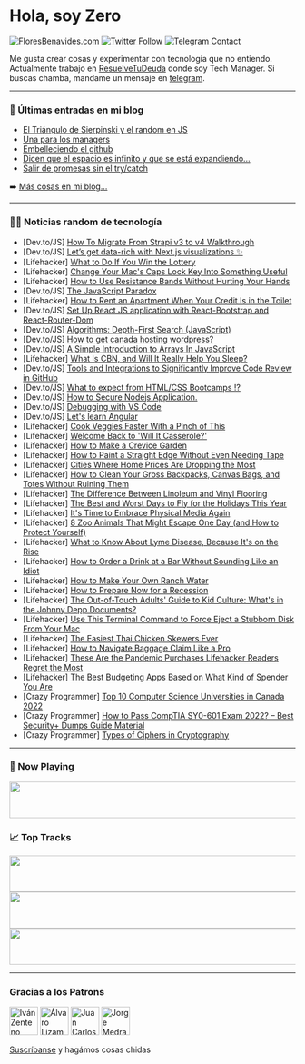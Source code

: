 # Hola, soy Zero

[![FloresBenavides.com](https://img.shields.io/website?down_message=oops&label=MiBlog&style=for-the-badge&up_message=online&url=https%3A%2F%2Ffloresbenavides.com)](https://floresbenavides.com) [![Twitter Follow](https://img.shields.io/twitter/follow/ZeroDragon?color=%231DA1F2&label=Follow&logo=twitter&logoColor=ffffff&style=for-the-badge)](https://twitter.com/zerodragon) [![Telegram Contact](https://img.shields.io/badge/escr%C3%ADbeme-ZeroDragon-%2326A5E4?style=for-the-badge&logo=telegram)](https://t.me/zerodragon)

Me gusta crear cosas y experimentar con tecnología que no entiendo.
Actualmente trabajo en [ResuelveTuDeuda](http://github.com/resuelve) donde soy Tech Manager.
Si buscas chamba, mandame un mensaje en [telegram](https://t.me/zerodragon).

---

### 📕 Últimas entradas en mi blog
<!-- BLOG-POST-LIST:START -->
- [El Triángulo de Sierpinski y el random en JS](https://floresbenavides.com/el-triangulo-de-sierpinski-y-el-random-en-js/)
- [Una para los managers](https://floresbenavides.com/una-para-los-managers/)
- [Embelleciendo el github](https://floresbenavides.com/embelleciendo-el-github/)
- [Dicen que el espacio es infinito y que se está expandiendo…](https://floresbenavides.com/dicen-que-el-espacio-es-infinito-y-que-se-esta-expandiendo/)
- [Salir de promesas sin el try/catch](https://floresbenavides.com/salir-de-promesas-sin-el-try-catch/)
<!-- BLOG-POST-LIST:END -->

➡️ [Más cosas en mi blog...](https://floresbenavides.com)

---

### 👨‍💻 Noticias random de tecnología
<!-- TECH-POSTS:START -->
- [Dev.to/JS] [How To Migrate From Strapi v3 to v4 Walkthrough](https://dev.to/strapi/how-to-migrate-from-strapi-v3-to-v4-walkthrough-959)
- [Dev.to/JS] [Let’s get data-rich with Next.js visualizations ✨](https://dev.to/kulkarniankita9/lets-get-data-rich-with-nextjs-visualizations-2no0)
- [Lifehacker] [What to Do If You Win the Lottery](https://lifehacker.com/what-to-do-if-you-win-the-lottery-1849384886)
- [Lifehacker] [Change Your Mac&#39;s Caps Lock Key Into Something Useful](https://lifehacker.com/change-your-macs-caps-lock-key-into-something-useful-1849384768)
- [Lifehacker] [How to Use Resistance Bands Without Hurting Your Hands](https://lifehacker.com/how-to-use-resistance-bands-without-hurting-your-hands-1849384771)
- [Dev.to/JS] [The JavaScript Paradox](https://dev.to/this-is-learning/the-javascript-paradox-2njj)
- [Lifehacker] [How to Rent an Apartment When Your Credit Is in the Toilet](https://lifehacker.com/how-to-rent-an-apartment-when-your-credit-is-in-the-toi-1849384315)
- [Dev.to/JS] [Set Up React JS application with React-Bootstrap and React-Router-Dom](https://dev.to/devcse/set-up-react-js-application-with-react-bootstrap-and-react-router-dom-50lp)
- [Dev.to/JS] [Algorithms: Depth-First Search &lpar;JavaScript&rpar;](https://dev.to/seantansey/algorithms-depth-first-search-javascript-37oj)
- [Dev.to/JS] [How to get canada hosting wordpress?](https://dev.to/hostulta/how-to-get-canada-hosting-wordpress-46he)
- [Dev.to/JS] [A Simple Introduction to Arrays In JavaScript](https://dev.to/princenwaonicha/a-simple-introduction-to-arrays-in-javascript-46no)
- [Lifehacker] [What Is CBN, and Will It Really Help You Sleep?](https://lifehacker.com/what-is-cbn-and-will-it-really-help-you-sleep-1849384486)
- [Dev.to/JS] [Tools and Integrations to Significantly Improve Code Review in GitHub](https://dev.to/thawkin3/tools-and-integrations-to-significantly-improve-code-review-in-github-emf)
- [Dev.to/JS] [What to expect from HTML/CSS Bootcamps !?](https://dev.to/keshavgbpecdel/what-to-expect-from-htmlcss-bootcamps--2225)
- [Dev.to/JS] [How to Secure Nodejs Application.](https://dev.to/olukinni029/how-to-secure-nodejs-application-95e)
- [Dev.to/JS] [Debugging with VS Code](https://dev.to/codingmustache/debugging-with-vs-code-2n89)
- [Dev.to/JS] [Let&#39;s learn Angular](https://dev.to/prateek951/lets-learn-angular-5b2p)
- [Lifehacker] [Cook Veggies Faster With a Pinch of This](https://lifehacker.com/cook-veggies-faster-with-a-pinch-of-this-1849378285)
- [Lifehacker] [Welcome Back to &#39;Will It Casserole?&#39;](https://lifehacker.com/welcome-back-to-will-it-casserole-1849378059)
- [Lifehacker] [How to Make a Crevice Garden](https://lifehacker.com/how-to-make-a-crevice-garden-1849379857)
- [Lifehacker] [How to Paint a Straight Edge Without Even Needing Tape](https://lifehacker.com/how-to-paint-a-straight-edge-without-even-needing-tape-1849379860)
- [Lifehacker] [Cities Where Home Prices Are Dropping the Most](https://lifehacker.com/cities-where-home-prices-are-dropping-the-most-1849379863)
- [Lifehacker] [How to Clean Your Gross Backpacks, Canvas Bags, and Totes Without Ruining Them](https://lifehacker.com/how-to-clean-your-gross-backpacks-canvas-bags-and-tot-1849379778)
- [Lifehacker] [The Difference Between Linoleum and Vinyl Flooring](https://lifehacker.com/the-difference-between-linoleum-and-vinyl-flooring-1849379646)
- [Lifehacker] [The Best and Worst Days to Fly for the Holidays This Year](https://lifehacker.com/the-best-and-worst-days-to-fly-for-the-holidays-this-ye-1849379429)
- [Lifehacker] [It&#39;s Time to Embrace Physical Media Again](https://lifehacker.com/its-time-to-embrace-physical-media-again-1849378610)
- [Lifehacker] [8 Zoo Animals That Might Escape One Day &lpar;and How to Protect Yourself&rpar;](https://lifehacker.com/8-zoo-animals-that-might-escape-one-day-and-how-to-pro-1849377974)
- [Lifehacker] [What to Know About Lyme Disease, Because It&#39;s on the Rise](https://lifehacker.com/what-to-know-about-lyme-disease-because-its-on-the-ris-1849377916)
- [Lifehacker] [How to Order a Drink at a Bar Without Sounding Like an Idiot](https://lifehacker.com/how-to-order-a-drink-at-a-bar-without-sounding-like-an-1849377231)
- [Lifehacker] [How to Make Your Own Ranch Water](https://lifehacker.com/how-to-make-your-own-ranch-water-1849377458)
- [Lifehacker] [How to Prepare Now for a Recession](https://lifehacker.com/how-to-prepare-now-for-a-recession-1849377526)
- [Lifehacker] [The Out-of-Touch Adults&#39; Guide to Kid Culture: What&#39;s in the Johnny Depp Documents?](https://lifehacker.com/the-out-of-touch-adults-guide-to-kid-culture-whats-in-1849377293)
- [Lifehacker] [Use This Terminal Command to Force Eject a Stubborn Disk From Your Mac](https://lifehacker.com/use-this-terminal-command-to-force-eject-a-stubborn-dis-1849376498)
- [Lifehacker] [The Easiest Thai Chicken Skewers Ever](https://lifehacker.com/the-easiest-thai-chicken-skewers-ever-1849376133)
- [Lifehacker] [How to Navigate Baggage Claim Like a Pro](https://lifehacker.com/how-to-navigate-baggage-claim-like-a-pro-1849376710)
- [Lifehacker] [These Are the Pandemic Purchases Lifehacker Readers Regret the Most](https://lifehacker.com/these-are-the-pandemic-purchases-lifehacker-readers-reg-1849372997)
- [Lifehacker] [The Best Budgeting Apps Based on What Kind of Spender You Are](https://lifehacker.com/the-best-budgeting-apps-based-on-what-kind-of-spender-y-1849375309)
- [Crazy Programmer] [Top 10 Computer Science Universities in Canada 2022](https://www.thecrazyprogrammer.com/2022/07/computer-science-universities-in-canada.html)
- [Crazy Programmer] [How to Pass CompTIA SY0-601 Exam 2022? – Best Security+ Dumps Guide Material](https://www.thecrazyprogrammer.com/2022/07/how-to-pass-comptia-sy0-601-exam-2022.html)
- [Crazy Programmer] [Types of Ciphers in Cryptography](https://www.thecrazyprogrammer.com/2022/07/types-of-ciphers-in-cryptography.html)<!-- TECH-POSTS:END -->

---

### 🎵 Now Playing
<a href="https://spotify-now-playing-dun.vercel.app/now-playing?open"><img src="https://spotify-now-playing-dun.vercel.app/now-playing" width="540" height="64"></a>

### 📈 Top Tracks
<a href="https://spotify-now-playing-dun.vercel.app/top-tracks?i=1&open"><img src="https://spotify-now-playing-dun.vercel.app/top-tracks?i=1" width="540" height="64"></a>
<a href="https://spotify-now-playing-dun.vercel.app/top-tracks?i=2&open"><img src="https://spotify-now-playing-dun.vercel.app/top-tracks?i=2" width="540" height="64"></a>
<a href="https://spotify-now-playing-dun.vercel.app/top-tracks?i=3&open"><img src="https://spotify-now-playing-dun.vercel.app/top-tracks?i=3" width="540" height="64"></a>

---

### Gracias a los Patrons
[<img src="https://avatars.githubusercontent.com/u/243380?v=4" alt="Iván Zenteno" width="50px">](https://github.com/k001) [<img src="https://avatars.githubusercontent.com/u/19955639?v=4" alt="Álvaro Lizama" width="50px">](https://github.com/alvarolizama) [<img src="https://avatars.githubusercontent.com/u/2718753?v=4" alt="Juan Carlos Ruiz" width="50px">](https://github.com/JuanCrg90) [<img src="https://avatars.githubusercontent.com/u/37025?v=4" alt="Jorge Medrano" width="50px">](https://github.com/h1pp1e) 

[Suscríbanse](https://www.patreon.com/zerodragon) y hagámos cosas chidas
